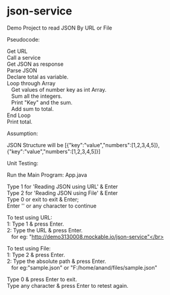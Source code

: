 # json-service
Demo Project to read JSON By URL or File

Pseudocode:

Get URL</br>
Call a service</br>
Get JSON as response</br>
Parse JSON</br>
Declare total as variable.</br>
Loop through Array</br>
&nbsp;&nbsp;&nbsp;Get values of number key as int Array.</br>
&nbsp;&nbsp;&nbsp;Sum all the integers.</br>
&nbsp;&nbsp;&nbsp;Print "Key" and the sum.</br>
&nbsp;&nbsp;&nbsp;Add sum to total.</br>
End Loop</br>
Print total.</br>

Assumption: 

JSON Structure will be [{"key":"value","numbers":[1,2,3,4,5]}, {"key":"value","numbers":[1,2,3,4,5]}]

Unit Testing:

Run the Main Program: App.java

Type 1 for 'Reading JSON using URL' & Enter </br>
Type 2 for 'Reading JSON using File' & Enter </br>
Type 0 or exit to exit & Enter;</br>
Enter '' or any character to continue</br>

To test using URL:</br>
1: Type 1 & press Enter.</br>
2: Type the URL & press Enter.</br>
&nbsp;&nbsp;&nbsp;for eg: "http://demo3130008.mockable.io/json-service"</br>

To test using File:</br>
1: Type 2 & press Enter.</br>
2: Type the absolute path & press Enter.</br>
&nbsp;&nbsp;&nbsp;for eg:"sample.json" or "F:/home/anand/files/sample.json"</br>

Type 0 & press Enter to exit.</br>
Type any character & press Enter to retest again.</br>

